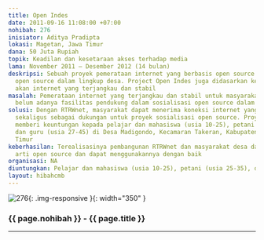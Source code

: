 ```yaml
---
title: Open Indes
date: 2011-09-16 11:08:00 +07:00
nohibah: 276
inisiator: Aditya Pradipta
lokasi: Magetan, Jawa Timur
dana: 50 Juta Rupiah
topik: Keadilan dan kesetaraan akses terhadap media
lama: November 2011 – Desember 2012 (14 bulan)
deskripsi: Sebuah proyek pemerataan internet yang berbasis open source dan sosialisasi
  open source dalam lingkup desa. Project Open Indes juga didasarkan kebutuhan masyarakat
  akan internet yang terjangkau dan stabil
masalah: Pemerataan internet yang terjangkau dan stabil untuk masyarakat desa dan
  belum adanya fasilitas pendukung dalam sosialisasi open source dalam lingkup desa
solusi: Dengan RTRWnet, masyarakat dapat menerima koneksi internet yang terjangkau,
  sekaligus sebagai dukungan untuk proyek sosialisasi open source. Proyek ini akan
  memberi keuntungan kepada pelajar dan mahasiswa (usia 10-25), petani (usia 25-35),
  dan guru (usia 27-45) di Desa Madigondo, Kecamaran Takeran, Kabupaten Magetan, Jawa
  Timur
keberhasilan: Terealisasinya pembangunan RTRWnet dan masyarakat desa dapat memahami
  arti open source dan dapat menggunakannya dengan baik
organisasi: NA
diuntungkan: Pelajar dan mahasiswa (usia 10-25), petani (usia 25-35), dan guru (usia 27-45) di Desa Madigondo, Kecamaran Takeran, Kabupaten Magetan, Jawa Timur
layout: hibahcmb
---
```


![276](/static/img/hibahcmb/276.png){: .img-responsive }{: width="350" }

### {{ page.nohibah }} - {{ page.title }}

---
